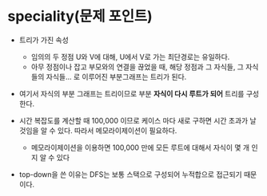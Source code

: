 # speciality(문제 포인트)
* 트리가 가진 속성
  * 임의의 두 정점 U와 V에 대해, U에서 V로 가는 최단경로는 유일하다.
  * 아무 정점이나 잡고 부모와의 연결을 끊었을 때, 해당 정점과 그 자식들, 그 자식들의 자식들… 로 이루어진 부분그래프는 트리가 된다.

* 여기서 자식의 부분 그래프는 트리이므로 부분 <b>자식이 다시 루트가 되어</b> 트리를 구성한다.
* 시간 복잡도를 계산할 때 100,000 이므로 케이스 마다 새로 구하면 시간 초과가 날 것임을 알 수 있다. 따라서 메모라이제이션이 필요하다.
  * 메모라이제이션을 이용하면 100,000 만에 모든 루트에 대해서 자식이 몇 개 인지 알 수 있다

* top-down을 쓴 이유는 DFS는 보통 스택으로 구성되어 누적합으로 접근되기 때문이다.
